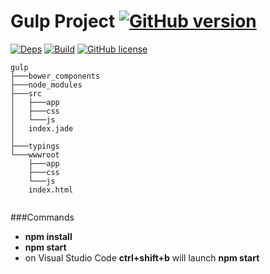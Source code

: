 
Gulp Project [![GitHub version](https://badge.fury.io/gh/actarian%2FGulp.svg)](https://badge.fury.io/gh/actarian%2FGulp)
============

[![Deps](https://david-dm.org/actarian/gulp.svg)](https://david-dm.org/actarian/gulp)
[![Build](https://travis-ci.org/actarian/gulp.svg)](https://travis-ci.org/actarian/gulp)
[![GitHub license](https://img.shields.io/badge/license-MIT-blue.svg)](https://raw.githubusercontent.com/actarian/gulp/master/LICENSE)

```
gulp
├───bower_components
├───node_modules
├───src
│   ├───app
│   ├───css
│   └───js
│   index.jade
│
├───typings
└───wwwroot
    ├───app
    ├───css
    └───js
    index.html
    
```
    
###Commands

* **npm install**
* **npm start**
* on Visual Studio Code **ctrl+shift+b** will launch **npm start**

    
    
        
    
    
    